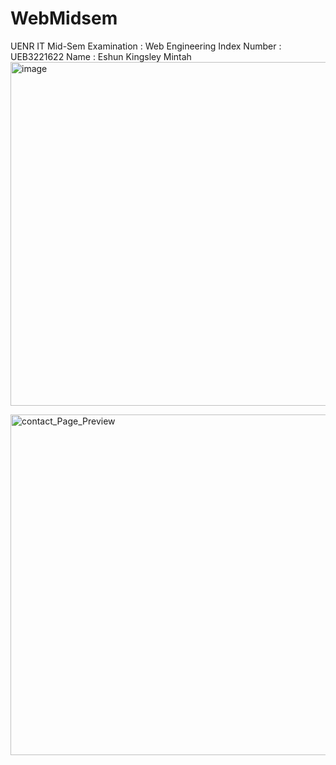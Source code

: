 # WebMidsem
UENR IT Mid-Sem Examination : Web Engineering
Index Number : UEB3221622
Name : Eshun Kingsley Mintah
<img width="550" alt="image" src="https://github.com/user-attachments/assets/78d6019b-187c-4e98-8dbd-7acc3a0cc7db" />

<img width="545" alt="contact_Page_Preview" src="https://github.com/user-attachments/assets/614ff56f-82f8-485f-9873-aab9357f0444" />
